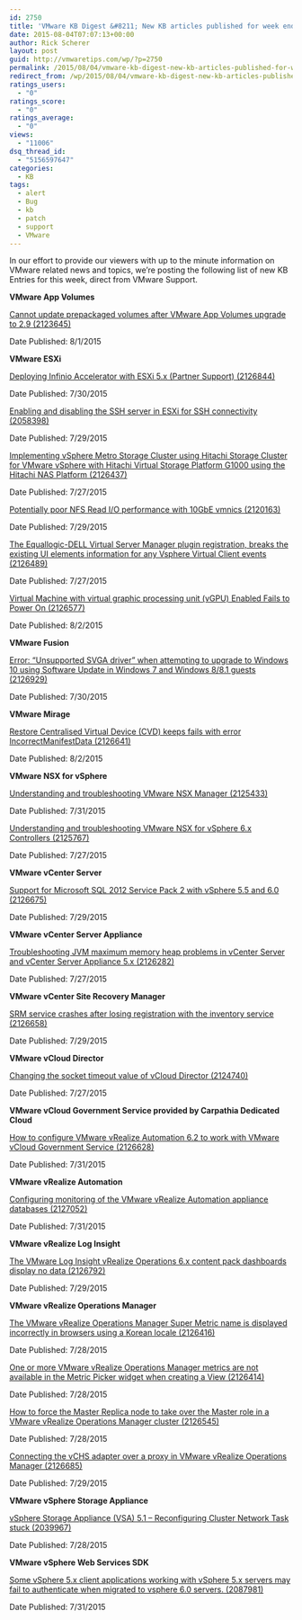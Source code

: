 ```yaml
---
id: 2750
title: 'VMware KB Digest &#8211; New KB articles published for week ending 8/1/15'
date: 2015-08-04T07:07:13+00:00
author: Rick Scherer
layout: post
guid: http://vmwaretips.com/wp/?p=2750
permalink: /2015/08/04/vmware-kb-digest-new-kb-articles-published-for-week-ending-8115/
redirect_from: /wp/2015/08/04/vmware-kb-digest-new-kb-articles-published-for-week-ending-8115/
ratings_users:
  - "0"
ratings_score:
  - "0"
ratings_average:
  - "0"
views:
  - "11006"
dsq_thread_id:
  - "5156597647"
categories:
  - KB
tags:
  - alert
  - Bug
  - kb
  - patch
  - support
  - VMware
---
```

In our effort to provide our viewers with up to the minute information on VMware related news and topics, we&#8217;re posting the following list of new KB Entries for this week, direct from VMware Support.



**VMware App Volumes**
  
[Cannot update prepackaged volumes after VMware App Volumes upgrade to 2.9 (2123645)](http://vmw.re/1N7peTZ)
  
Date Published: 8/1/2015

**VMware ESXi**
  
[Deploying Infinio Accelerator with ESXi 5.x (Partner Support) (2126844)](http://vmw.re/1hhyuLo)
  
Date Published: 7/30/2015
  
[Enabling and disabling the SSH server in ESXi for SSH connectivity (2058398)](http://vmw.re/1N7ph2j)
  
Date Published: 7/29/2015
  
[Implementing vSphere Metro Storage Cluster using Hitachi Storage Cluster for VMware vSphere with Hitachi Virtual Storage Platform G1000 using the Hitachi NAS Platform (2126437)](http://vmw.re/1hhywml)
  
Date Published: 7/27/2015
  
[Potentially poor NFS Read I/O performance with 10GbE vmnics (2120163)](http://vmw.re/1N7ph2k)
  
Date Published: 7/29/2015
  
[The Equallogic-DELL Virtual Server Manager plugin registration, breaks the existing UI elements information for any Vsphere Virtual Client events (2126489)](http://vmw.re/1hhywmm)
  
Date Published: 7/27/2015
  
[Virtual Machine with virtual graphic processing unit (vGPU) Enabled Fails to Power On (2126577)](http://vmw.re/1N7peU4)
  
Date Published: 8/2/2015

**VMware Fusion**
  
[Error: &#8220;Unsupported SVGA driver&#8221; when attempting to upgrade to Windows 10 using Software Update in Windows 7 and Windows 8/8.1 guests (2126929)](http://vmw.re/1hhywmn)
  
Date Published: 7/30/2015

**VMware Mirage**
  
[Restore Centralised Virtual Device (CVD) keeps fails with error IncorrectManifestData (2126641)](http://vmw.re/1N7ph2n)
  
Date Published: 8/2/2015

**VMware NSX for vSphere**
  
[Understanding and troubleshooting VMware NSX Manager (2125433)](http://vmw.re/1hhywmo)
  
Date Published: 7/31/2015
  
[Understanding and troubleshooting VMware NSX for vSphere 6.x Controllers (2125767)](http://vmw.re/1N7phiB)
  
Date Published: 7/27/2015

**VMware vCenter Server**
  
[Support for Microsoft SQL 2012 Service Pack 2 with vSphere 5.5 and 6.0 (2126675)](http://vmw.re/1hhywmp)
  
Date Published: 7/29/2015

**VMware vCenter Server Appliance**
  
[Troubleshooting JVM maximum memory heap problems in vCenter Server and vCenter Server Appliance 5.x (2126282)](http://vmw.re/1N7phiF)
  
Date Published: 7/27/2015

**VMware vCenter Site Recovery Manager**
  
[SRM service crashes after losing registration with the inventory service (2126658)](http://vmw.re/1hhyuLx)
  
Date Published: 7/29/2015

**VMware vCloud Director**
  
[Changing the socket timeout value of vCloud Director (2124740)](http://vmw.re/1N7phiG)
  
Date Published: 7/27/2015

**VMware vCloud Government Service provided by Carpathia Dedicated Cloud**
  
[How to configure VMware vRealize Automation 6.2 to work with VMware vCloud Government Service (2126628)](http://vmw.re/1hhyv1K)
  
Date Published: 7/31/2015

**VMware vRealize Automation**
  
[Configuring monitoring of the VMware vRealize Automation appliance databases (2127052)](http://vmw.re/1N7phiH)
  
Date Published: 7/31/2015

**VMware vRealize Log Insight**
  
[The VMware Log Insight vRealize Operations 6.x content pack dashboards display no data (2126792)](http://vmw.re/1hhywms)
  
Date Published: 7/29/2015

**VMware vRealize Operations Manager**
  
[The VMware vRealize Operations Manager Super Metric name is displayed incorrectly in browsers using a Korean locale (2126416)](http://vmw.re/1N7phiI)
  
Date Published: 7/28/2015
  
[One or more VMware vRealize Operations Manager metrics are not available in the Metric Picker widget when creating a View (2126414)](http://vmw.re/1N7peUb)
  
Date Published: 7/28/2015
  
[How to force the Master Replica node to take over the Master role in a VMware vRealize Operations Manager cluster (2126545)](http://vmw.re/1hhywmu)
  
Date Published: 7/28/2015
  
[Connecting the vCHS adapter over a proxy in VMware vRealize Operations Manager (2126685)](http://vmw.re/1N7phiN)
  
Date Published: 7/29/2015

**VMware vSphere Storage Appliance**
  
[vSphere Storage Appliance (VSA) 5.1 &#8211; Reconfiguring Cluster Network Task stuck (2039967)](http://vmw.re/1hhyv1L)
  
Date Published: 7/28/2015

**VMware vSphere Web Services SDK**
  
[Some vSphere 5.x client applications working with vSphere 5.x servers may fail to authenticate when migrated to vsphere 6.0 servers. (2087981)](http://vmw.re/1hhyv1M)
  
Date Published: 7/31/2015

<div class="feedflare">
</div>